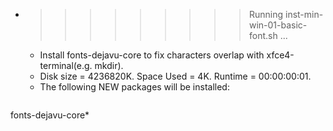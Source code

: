 * >>>>>>>>> Running inst-min-win-01-basic-font.sh ...
  * Install fonts-dejavu-core to fix characters overlap with xfce4-terminal(e.g. mkdir).
  * Disk size = 4236820K. Space Used = 4K. Runtime = 00:00:00:01.
  * The following NEW packages will be installed:
  ```bash
fonts-dejavu-core*
  ```
